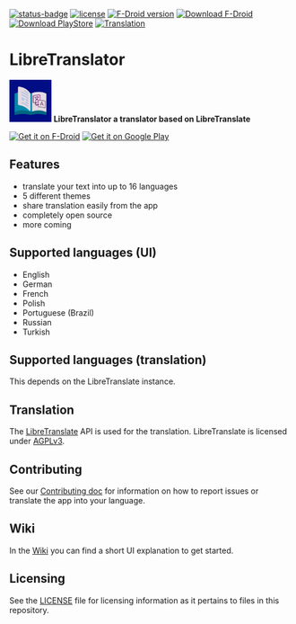 [![status-badge](https://ci.codeberg.org/api/badges/BeoCode/LibreTranslator/status.svg)](https://ci.codeberg.org/BeoCode/LibreTranslator)
[![license](https://img.shields.io/badge/license-EUPL--1.2-blue)](https://codeberg.org/BeoCode/LibreTranslator/src/branch/main/LICENSE)
[![F-Droid version](https://img.shields.io/f-droid/v/de.beowulf.libretranslater)](https://f-droid.org/de/packages/de.beowulf.libretranslaterr/)
[![Download F-Droid](https://img.shields.io/badge/download-F--Droid-orange)](https://f-droid.org/de/packages/de.beowulf.libretranslater/)
[![Download PlayStore](https://img.shields.io/badge/download-PlayStore-green)](https://play.google.com/store/apps/details?id=de.beowulf.libretranslater)
[![Translation](https://img.shields.io/badge/translation-POEditor-pink)](https://poeditor.com/join/project?hash=m73UT6rHqe)

# LibreTranslator

<img src="https://github.com/i4designs/LibreTranslator/blob/main/metadata/en-US/images/icon.png" height=75px> **LibreTranslator a translator based on LibreTranslate**

[<img src="https://fdroid.gitlab.io/artwork/badge/get-it-on.png"
     alt="Get it on F-Droid"
     height="60">](https://f-droid.org/packages/de.beowulf.libretranslater/)
[<img src="https://play.google.com/intl/en_us/badges/images/generic/en-play-badge.png"
     alt="Get it on Google Play"
     height="60">](https://play.google.com/store/apps/details?id=de.beowulf.libretranslater)

## Features
- translate your text into up to 16 languages
- 5 different themes
- share translation easily from the app
- completely open source
- more coming

## Supported languages (UI)
- English
- German
- French
- Polish
- Portuguese (Brazil)
- Russian
- Turkish

## Supported languages (translation)
This depends on the LibreTranslate instance.

## Translation
The [LibreTranslate](https://libretranslate.de/) API is used for the translation. LibreTranslate is licensed under [AGPLv3](https://www.gnu.org/licenses/agpl-3.0.en.html).

## Contributing
See our [Contributing doc](CONTRIBUTING.md) for information on how to report issues or translate the app into your language.

## Wiki
In the [Wiki](https://codeberg.org/BeoCode/LibreTranslator/wiki) you can find a short UI explanation to get started.

## Licensing
See the [LICENSE](LICENSE) file for licensing information as it pertains to files in this repository.
